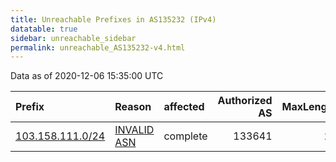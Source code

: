 ```yaml
---
title: Unreachable Prefixes in AS135232 (IPv4)
datatable: true
sidebar: unreachable_sidebar
permalink: unreachable_AS135232-v4.html
---
```


Data as of 2020-12-06 15:35:00 UTC


<div class="datatable-begin"></div>

| Prefix                                                     | Reason                                                                                                   | affected   |   Authorized AS |   MaxLength | Anchor                                       |   unreachable /24s |
|:-----------------------------------------------------------|:---------------------------------------------------------------------------------------------------------|:-----------|----------------:|------------:|:---------------------------------------------|-------------------:|
| [103.158.111.0/24](https://stat.ripe.net/103.158.111.0/24) | [INVALID ASN](https://rpki-validator.ripe.net/announcement-preview?asn=AS135232&prefix=103.158.111.0/24) | complete   |          133641 |          24 | [APNIC](unreachable_APNIC_RPKI_Root-v4.html) |                  1 |

<div class="datatable-end"></div>
